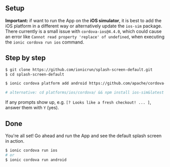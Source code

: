 ## Setup

__Important:__ if want to run the App on the __iOS simulator__, it is best to add the iOS platform in a different way or alternatively update the `ios-sim` package. There currently is a small issue with `cordova-ios@4.4.0`, which could cause an error like `Cannot read property 'replace' of undefined`, when executing the `ionic cordova run ios` command.

## Step by step

```bash
$ git clone https://github.com/ionicrun/splash-screen-default.git
$ cd splash-screen-default

$ ionic cordova platform add android https://github.com/apache/cordova-ios.git#4.4.0-ios-sim

# alternative: cd platforms/ios/cordova/ && npm install ios-sim&latest
```

If any prompts show up, e.g. `[? Looks like a fresh checkout! ... ]`, answer them with `Y` (yes). 

## Done

You're all set! Go ahead and run the App and see the default splash screen in action.

```bash
$ ionic cordova run ios
# or
$ ionic cordova run android
```